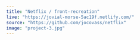 ```yaml
---
title: "Netflix / front-recreation"
live: "https://jovial-morse-5ac19f.netlify.com/"
source: "https://github.com/jocovass/netflix"
image: "project-3.jpg"
---
```

